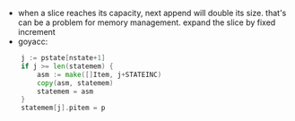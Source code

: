 - when a slice reaches its capacity, next append will double its size. that's can be a problem for memory management. expand the slice by fixed increment
- goyacc:
```go
	j := pstate[nstate+1]
	if j >= len(statemem) {
		asm := make([]Item, j+STATEINC)
		copy(asm, statemem)
		statemem = asm
	}
	statemem[j].pitem = p
```